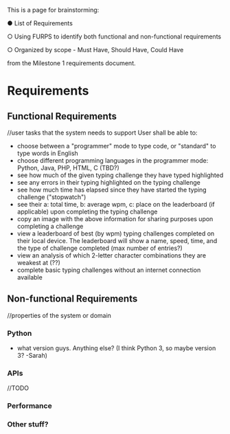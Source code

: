 This is a page for brainstorming:

● List of Requirements

○ Using FURPS to identify both functional and non-functional requirements

○ Organized by scope - Must Have, Should Have, Could Have

from the Milestone 1 requirements document.


# Requirements
## Functional Requirements
//user tasks that the system needs to support
User shall be able to:
- choose between a "programmer" mode to type code, or "standard" to type words in English
- choose different programming languages in the programmer mode: Python, Java, PHP, HTML, C (TBD?)
- see how much of the given typing challenge they have typed highlighted
- see any errors in their typing highlighted on the typing challenge
- see how much time has elapsed since they have started the typing challenge ("stopwatch")
- see their a: total time, b: average wpm, c: place on the leaderboard (if applicable) upon completing the typing challenge
- copy an image with the above information for sharing purposes upon completing a challenge
- view a leaderboard of best (by wpm) typing challenges completed on their local device. The leaderboard will show a name, speed, time, and the type of challenge completed (max number of entries?)
- view an analysis of which 2-letter character combinations they are weakest at (??)
- complete basic typing challenges without an internet connection available

## Non-functional Requirements
//properties of the system or domain
### Python
- what version guys. Anything else? (I think Python 3, so maybe version 3? -Sarah)

### APIs
//TODO

### Performance

### Other stuff?